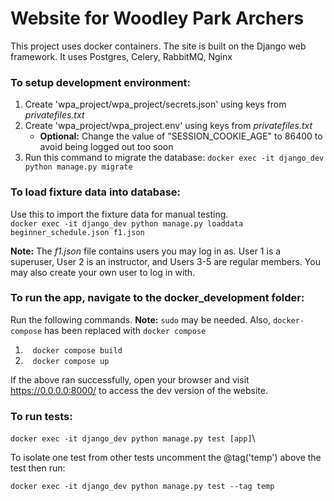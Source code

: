 # Website for Woodley Park Archers
This project uses docker containers. The site is built on the Django web framework. 
It uses Postgres, Celery, RabbitMQ, Nginx

### To setup development environment:
1. Create 'wpa_project/wpa_project/secrets.json' using keys from *privatefiles.txt*
2. Create 'wpa_project/wpa_project.env' using keys from *privatefiles.txt*
    * **Optional:** Change the value of "SESSION_COOKIE_AGE" to 86400 to avoid being logged out too soon
3. Run this command to migrate the database: `docker exec -it django_dev python manage.py migrate`

### To load fixture data into database:
Use this to import the fixture data for manual testing.\
`docker exec -it django_dev python manage.py loaddata beginner_schedule.json f1.json`

**Note:** The *f1.json* file contains users you may log in as. User 1 is a superuser, User 2 is an instructor, and Users 3-5 are regular members. You may also create your own user to log in with.

### To run the app, navigate to the docker_development folder: 
Run the following commands. **Note:** `sudo` may be needed. Also, `docker-compose` has been replaced with `docker compose`
1. &nbsp;&nbsp; `docker compose build`
2. &nbsp;&nbsp; `docker compose up`

If the above ran successfully, open your browser and visit https://0.0.0.0:8000/ to access the dev version of the website.

### To run tests:
`docker exec -it django_dev python manage.py test [app]`\

To isolate one test from other tests uncomment the @tag('temp') above the test then run: 

`docker exec -it django_dev python manage.py test --tag temp`
